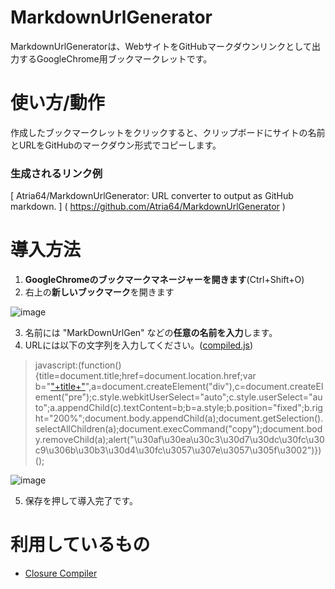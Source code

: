 # MarkdownUrlGenerator
MarkdownUrlGeneratorは、WebサイトをGitHubマークダウンリンクとして出力するGoogleChrome用ブックマークレットです。   

# 使い方/動作
作成したブックマークレットをクリックすると、クリップボードにサイトの名前とURLをGitHubのマークダウン形式でコピーします。
   
### 生成されるリンク例
[ Atria64/MarkdownUrlGenerator: URL converter to output as GitHub markdown. ] ( https://github.com/Atria64/MarkdownUrlGenerator )
   
# 導入方法
 1. **GoogleChromeのブックマークマネージャーを開きます**(Ctrl+Shift+O)
 2. 右上の**新しいブックマーク**を開きます    
    
 ![image](https://user-images.githubusercontent.com/49768768/102811815-549e7f80-4409-11eb-88c3-e379b3f2e0d6.png)
    
 3. 名前には "MarkDownUrlGen" などの**任意の名前を入力**します。
 4. URLには以下の文字列を入力してください。([compiled.js](./compiled.js))    
 
 > javascript:(function(){title=document.title;href=document.location.href;var b="["+title+"]("+href+")",a=document.createElement("div"),c=document.createElement("pre");c.style.webkitUserSelect="auto";c.style.userSelect="auto";a.appendChild(c).textContent=b;b=a.style;b.position="fixed";b.right="200%";document.body.appendChild(a);document.getSelection().selectAllChildren(a);document.execCommand("copy");document.body.removeChild(a);alert("\u30af\u30ea\u30c3\u30d7\u30dc\u30fc\u30c9\u306b\u30b3\u30d4\u30fc\u3057\u307e\u3057\u305f\u3002")})();
    
![image](https://user-images.githubusercontent.com/49768768/102812233-08a00a80-440a-11eb-9b63-13b8b18dd2bd.png)

5. 保存を押して導入完了です。
 
# 利用しているもの
 - [Closure Compiler](https://closure-compiler.appspot.com/home)
